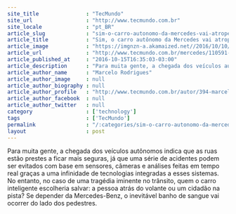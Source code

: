 ```yaml
---
site_title               : "TecMundo"
site_url                 : "http://www.tecmundo.com.br"
site_locale              : "pt_BR"
article_slug             : "sim-o-carro-autonomo-da-mercedes-vai-atropelar-voce-para-salvar-condutor"
article_title            : "Sim, o carro autônomo da Mercedes vai atropelar VOCÊ para salvar condutor"
article_image            : "https://imgnzn-a.akamaized.net//2016/10/10/10190635785416-t1200x480.jpg"
article_url              : "http://www.tecmundo.com.br/mercedes/110591-sim-carro-autonomo-mercedes-atropelar-voce-salvar-condutor.htm"
article_published_at     : "2016-10-15T16:35:03-03:00"
article_description      : "Para muita gente, a chegada dos veículos autônomos indica que as ruas estão prestes a ficar mais seguras, já que uma série de acidentes podem ser evitados com base em sensores, câmeras e análises feitas em tempo real graças a uma infinidade de tecnologias integradas a esses sistemas. No entanto, no caso de uma tragédia iminente no trânsito, quem o carro inteligente escolheria salvar: a pessoa atrás do volante ou um cidadão na pista? Se depender da Mercedes-Benz, o inevitável banho de sangue vai ocorrer do lado dos pedestres."
article_author_name      : "Marcelo Rodrigues"
article_author_image     : null
article_author_biography : null
article_author_profile   : "http://www.tecmundo.com.br/autor/394-marcelo-rodrigues/"
article_author_facebook  : null
article_author_twitter   : null
category                 : ['technology']
tags                     : ['TecMundo']
permalink                : "/:categories/sim-o-carro-autonomo-da-mercedes-vai-atropelar-voce-para-salvar-condutor/"
layout                   : post
---
```


Para muita gente, a chegada dos veículos autônomos indica que as ruas estão prestes a ficar mais seguras, já que uma série de acidentes podem ser evitados com base em sensores, câmeras e análises feitas em tempo real graças a uma infinidade de tecnologias integradas a esses sistemas. No entanto, no caso de uma tragédia iminente no trânsito, quem o carro inteligente escolheria salvar: a pessoa atrás do volante ou um cidadão na pista? Se depender da Mercedes-Benz, o inevitável banho de sangue vai ocorrer do lado dos pedestres.
